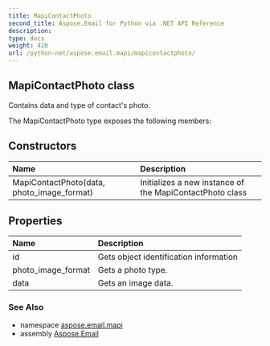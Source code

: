 ```yaml
---
title: MapiContactPhoto
second_title: Aspose.Email for Python via .NET API Reference
description: 
type: docs
weight: 420
url: /python-net/aspose.email.mapi/mapicontactphoto/
---
```


## MapiContactPhoto class

Contains data and type of contact's photo.

The MapiContactPhoto type exposes the following members:
## Constructors
| Name | Description |
| :- | :- |
|MapiContactPhoto(data, photo_image_format)|Initializes a new instance of the MapiContactPhoto class|
## Properties
| Name | Description |
| :- | :- |
|id|Gets object identification information|
|photo_image_format|Gets a photo type.|
|data|Gets an image data.|

### See Also

* namespace [aspose.email.mapi](/email/python-net/aspose.email.mapi/)
* assembly [Aspose.Email](/email/python-net/)

